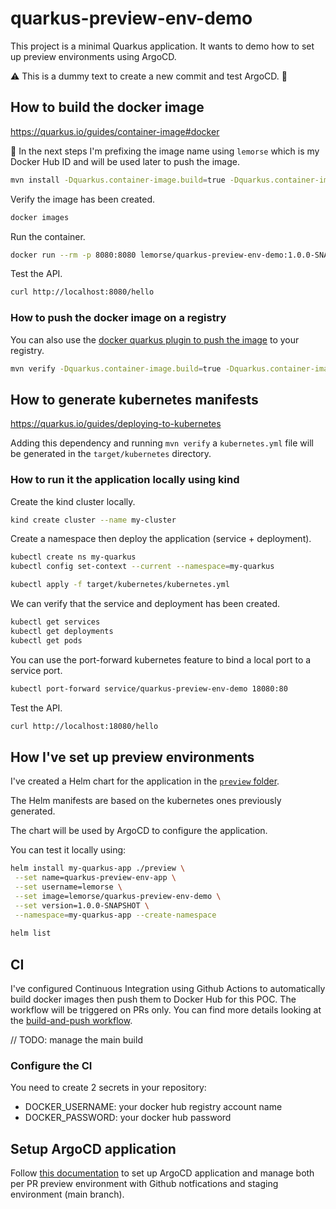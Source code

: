 # quarkus-preview-env-demo

This project is a minimal Quarkus application.
It wants to demo how to set up preview environments using ArgoCD.

:warning: This is a dummy text to create a new commit and test ArgoCD. :bug:

## How to build the docker image

https://quarkus.io/guides/container-image#docker

:memo: In the next steps I'm prefixing the image name using `lemorse` which is my Docker Hub ID and will be used later to push the image.

```bash
mvn install -Dquarkus.container-image.build=true -Dquarkus.container-image.group=lemorse
```

Verify the image has been created.
```bash
docker images
```

Run the container.
```bash
docker run --rm -p 8080:8080 lemorse/quarkus-preview-env-demo:1.0.0-SNAPSHOT
```

Test the API.
```bash
curl http://localhost:8080/hello
```

### How to push the docker image on a registry

You can also use the [docker quarkus plugin to push the image](https://quarkus.io/guides/container-image#pushing) to your registry.

```bash
mvn verify -Dquarkus.container-image.build=true -Dquarkus.container-image.group=lemorse -Dquarkus.container-image.push=true
```

## How to generate kubernetes manifests

https://quarkus.io/guides/deploying-to-kubernetes

Adding this dependency and running `mvn verify` a `kubernetes.yml` file will be generated in the `target/kubernetes` directory.

### How to run it the application locally using kind

Create the kind cluster locally.

```bash
kind create cluster --name my-cluster
```

Create a namespace then deploy the application (service + deployment).

```bash
kubectl create ns my-quarkus
kubectl config set-context --current --namespace=my-quarkus

kubectl apply -f target/kubernetes/kubernetes.yml
````

We can verify that the service and deployment has been created.

```bash
kubectl get services
kubectl get deployments
kubectl get pods
```

You can use the port-forward kubernetes feature to bind a local port to a service port.

```bash
kubectl port-forward service/quarkus-preview-env-demo 18080:80
```

Test the API.
```bash
curl http://localhost:18080/hello
```

## How I've set up preview environments

I've created a Helm chart for the application in the [`preview` folder](preview/).

The Helm manifests are based on the kubernetes ones previously generated.

The chart will be used by ArgoCD to configure the application.

You can test it locally using:
```bash
helm install my-quarkus-app ./preview \
 --set name=quarkus-preview-env-app \
 --set username=lemorse \
 --set image=lemorse/quarkus-preview-env-demo \
 --set version=1.0.0-SNAPSHOT \
 --namespace=my-quarkus-app --create-namespace
 
helm list
```

## CI

I've configured Continuous Integration using Github Actions to automatically build docker images then push them to Docker Hub for this POC.
The workflow will be triggered on PRs only.
You can find more details looking at the [build-and-push workflow](.github/workflows/build-and-push.yml).

// TODO: manage the main build

### Configure the CI

You need to create 2 secrets in your repository:
- DOCKER_USERNAME: your docker hub registry account name
- DOCKER_PASSWORD: your docker hub password

## Setup ArgoCD application

Follow [this documentation](argocd/) to set up ArgoCD application and manage both per PR preview environment with Github notfications and staging environment (main branch).